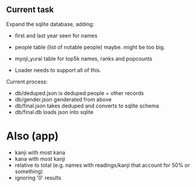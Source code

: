 ## Current task

Expand the sqlite database, adding:
 - first and last year seen for names
 - people table (list of notable people) maybe. might be too big.
 - myoji_yurai table for top5k names, ranks and popcounts

 - Loader needs to support all of this.

Current process:
 - db/deduped.json is deduped people + other records
 - db/gender.json genderated from above
 - db/final.json takes deduped and converts to sqlite schema
 - db/final.db loads json into sqlite

# Also (app)

 - kanji with most kana
 - kana with most kanji
 - relative to total (e.g. names with readings/kanji that account for 50% or something)
 - ignoring '0' results

